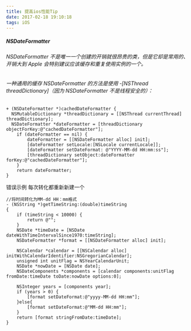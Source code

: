 ```yaml
---
title: 提高ios性能Tip
date: 2017-02-18 19:10:18
tags: iOS
---
```


##### NSDateFormatter

###### NSDateFormatter 不是唯一一个创建的开销就很昂贵的类，但是它却是常用的、开销大到 Apple 会特别建议应该缓存和重复使用实例的一个。
###### 一种通用的缓存 NSDateFormatter 的方法是使用 -[NSThread threadDictionary]（因为 NSDateFormatter 不是线程安全的）：

``` objc
+ (NSDateFormatter *)cachedDateFormatter {
  NSMutableDictionary *threadDictionary = [[NSThread currentThread] threadDictionary];
  NSDateFormatter *dateFormatter = [threadDictionary objectForKey:@"cachedDateFormatter"];
    if (dateFormatter == nil) {
        dateFormatter = [[NSDateFormatter alloc] init];
        [dateFormatter setLocale:[NSLocale currentLocale]];
        [dateFormatter setDateFormat: @"YYYY-MM-dd HH:mm:ss"];
        [threadDictionary setObject:dateFormatter forKey:@"cachedDateFormatter"];
    }
    return dateFormatter;
}
```
错误示例 每次转化都重新新建一个
``` objc
//将时间转化为MM-dd HH：mm格式
- (NSString *)getTimeString:(double)timeString
{
    if (timeString < 10000) {
        return @"";
    }
    NSDate *timeDate = [NSDate dateWithTimeIntervalSince1970:timeString];
    NSDateFormatter *format = [[NSDateFormatter alloc] init];
    
    NSCalendar *calendar = [[NSCalendar alloc] initWithCalendarIdentifier:NSGregorianCalendar];
    unsigned int unitFlag = NSYearCalendarUnit;
    NSDate *nowDate = [NSDate date];
    NSDateComponents *components = [calendar components:unitFlag fromDate:timeDate toDate:nowDate options:0];
    
    NSInteger years = [components year];
    if (years > 0) {
        [format setDateFormat:@"yyyy-MM-dd HH:mm"];
    }else{
        [format setDateFormat:@"MM-dd HH:mm"];
    }
    return [format stringFromDate:timeDate];
}
```
